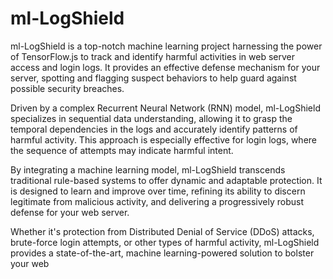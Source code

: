 # ml-LogShield

ml-LogShield is a top-notch machine learning project harnessing the power of TensorFlow.js to track and identify harmful activities in web server access and login logs. It provides an effective defense mechanism for your server, spotting and flagging suspect behaviors to help guard against possible security breaches.

Driven by a complex Recurrent Neural Network (RNN) model, ml-LogShield specializes in sequential data understanding, allowing it to grasp the temporal dependencies in the logs and accurately identify patterns of harmful activity. This approach is especially effective for login logs, where the sequence of attempts may indicate harmful intent.

By integrating a machine learning model, ml-LogShield transcends traditional rule-based systems to offer dynamic and adaptable protection. It is designed to learn and improve over time, refining its ability to discern legitimate from malicious activity, and delivering a progressively robust defense for your web server.

Whether it's protection from Distributed Denial of Service (DDoS) attacks, brute-force login attempts, or other types of harmful activity, ml-LogShield provides a state-of-the-art, machine learning-powered solution to bolster your web 